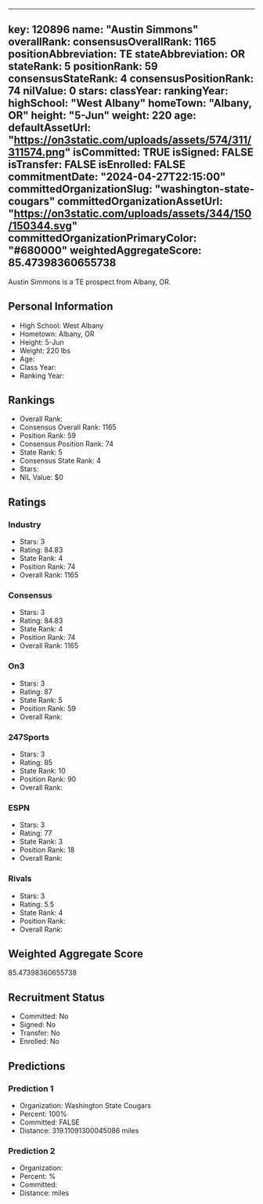 ---
  key: 120896
  name: "Austin Simmons"
  overallRank: 
  consensusOverallRank: 1165
  positionAbbreviation: TE
  stateAbbreviation: OR
  stateRank: 5
  positionRank: 59
  consensusStateRank: 4
  consensusPositionRank: 74
  nilValue: 0
  stars: 
  classYear: 
  rankingYear: 
  highSchool: "West Albany"
  homeTown: "Albany, OR"
  height: "5-Jun"
  weight: 220
  age: 
  defaultAssetUrl: "https://on3static.com/uploads/assets/574/311/311574.png"
  isCommitted: TRUE
  isSigned: FALSE
  isTransfer: FALSE
  isEnrolled: FALSE
  commitmentDate: "2024-04-27T22:15:00"
  committedOrganizationSlug: "washington-state-cougars"
  committedOrganizationAssetUrl: "https://on3static.com/uploads/assets/344/150/150344.svg"
  committedOrganizationPrimaryColor: "#680000"
  weightedAggregateScore: 85.47398360655738
  ---
  
  Austin Simmons is a TE prospect from Albany, OR.
  
  ## Personal Information
  - High School: West Albany
  - Hometown: Albany, OR
  - Height: 5-Jun
  - Weight: 220 lbs
  - Age: 
  - Class Year: 
  - Ranking Year: 
  
  ## Rankings
  - Overall Rank: 
  - Consensus Overall Rank: 1165
  - Position Rank: 59
  - Consensus Position Rank: 74
  - State Rank: 5
  - Consensus State Rank: 4
  - Stars: 
  - NIL Value: $0
  
  ## Ratings
  
  ### Industry
  - Stars: 3
  - Rating: 84.83
  - State Rank: 4
  - Position Rank: 74
  - Overall Rank: 1165
  
  ### Consensus
  - Stars: 3
  - Rating: 84.83
  - State Rank: 4
  - Position Rank: 74
  - Overall Rank: 1165
  
  ### On3
  - Stars: 3
  - Rating: 87
  - State Rank: 5
  - Position Rank: 59
  - Overall Rank: 
  
  ### 247Sports
  - Stars: 3
  - Rating: 85
  - State Rank: 10
  - Position Rank: 90
  - Overall Rank: 
  
  ### ESPN
  - Stars: 3
  - Rating: 77
  - State Rank: 3
  - Position Rank: 18
  - Overall Rank: 
  
  ### Rivals
  - Stars: 3
  - Rating: 5.5
  - State Rank: 4
  - Position Rank: 
  - Overall Rank: 
  
  ## Weighted Aggregate Score
  85.47398360655738
  
  ## Recruitment Status
  - Committed: No
  - Signed: No
  - Transfer: No
  - Enrolled: No
  
  
  
  ## Predictions
  
  ### Prediction 1
  - Organization: Washington State Cougars
  - Percent: 100%
  - Committed: FALSE
  - Distance: 319.11091300045086 miles
  
  ### Prediction 2
  - Organization: 
  - Percent: %
  - Committed: 
  - Distance:  miles
  